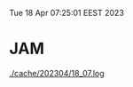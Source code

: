 Tue 18 Apr 07:25:01 EEST 2023
# JAM
<a href='./cache/202304/18_07.log'>./cache/202304/18_07.log</a>
